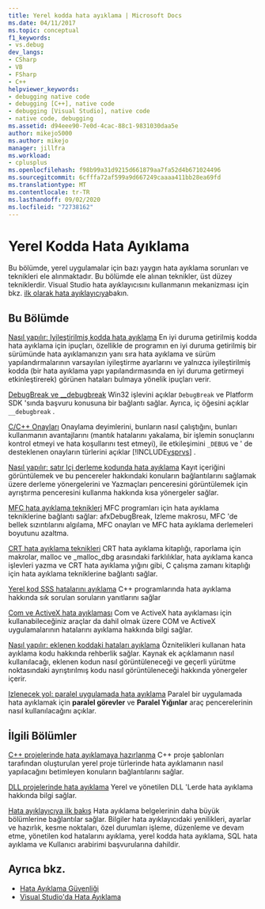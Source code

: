 ```yaml
---
title: Yerel kodda hata ayıklama | Microsoft Docs
ms.date: 04/11/2017
ms.topic: conceptual
f1_keywords:
- vs.debug
dev_langs:
- CSharp
- VB
- FSharp
- C++
helpviewer_keywords:
- debugging native code
- debugging [C++], native code
- debugging [Visual Studio], native code
- native code, debugging
ms.assetid: d94eee90-7e0d-4cac-88c1-9831030daa5e
author: mikejo5000
ms.author: mikejo
manager: jillfra
ms.workload:
- cplusplus
ms.openlocfilehash: f98b99a31d9215d661879aa7fa52d4b671024496
ms.sourcegitcommit: 6cfffa72af599a9d667249caaaa411bb28ea69fd
ms.translationtype: MT
ms.contentlocale: tr-TR
ms.lasthandoff: 09/02/2020
ms.locfileid: "72738162"
---
```

# <a name="debugging-native-code"></a>Yerel Kodda Hata Ayıklama
Bu bölümde, yerel uygulamalar için bazı yaygın hata ayıklama sorunları ve teknikleri ele alınmaktadır. Bu bölümde ele alınan teknikler, üst düzey tekniklerdir. Visual Studio hata ayıklayıcısını kullanmanın mekanizması için bkz. [ilk olarak hata ayıklayıcıya](../debugger/debugger-feature-tour.md)bakın.

## <a name="in-this-section"></a>Bu Bölümde
 [Nasıl yapılır: Iyileştirilmiş kodda hata ayıklama](../debugger/how-to-debug-optimized-code.md) En iyi duruma getirilmiş kodda hata ayıklama için ipuçları, özellikle de programın en iyi duruma getirilmiş bir sürümünde hata ayıklamanızın yanı sıra hata ayıklama ve sürüm yapılandırmalarının varsayılan iyileştirme ayarlarını ve yalnızca iyileştirilmiş kodda (bir hata ayıklama yapı yapılandırmasında en iyi duruma getirmeyi etkinleştirerek) görünen hataları bulmaya yönelik ipuçları verir.

 [DebugBreak ve __debugbreak](../debugger/debugbreak-and-debugbreak.md) Win32 işlevini açıklar `DebugBreak` ve Platform SDK 'sında başvuru konusuna bir bağlantı sağlar. Ayrıca, iç öğesini açıklar `__debugbreak` .

 [C/C++ Onayları](../debugger/c-cpp-assertions.md) Onaylama deyimlerini, bunların nasıl çalıştığını, bunları kullanmanın avantajlarını (mantık hatalarını yakalama, bir işlemin sonuçlarını kontrol etmeyi ve hata koşullarını test etmeyi), ile etkileşimini `_DEBUG` ve ' de desteklenen onayların türlerini açıklar [!INCLUDE[vsprvs](../code-quality/includes/vsprvs_md.md)] .

 [Nasıl yapılır: satır Içi derleme kodunda hata ayıklama](../debugger/how-to-debug-inline-assembly-code.md) Kayıt içeriğini görüntülemek ve bu pencereler hakkındaki konuların bağlantılarını sağlamak üzere derleme yönergelerini ve Yazmaçları penceresini görüntülemek için ayrıştırma penceresini kullanma hakkında kısa yönergeler sağlar.

 [MFC hata ayıklama teknikleri](../debugger/mfc-debugging-techniques.md) MFC programları için hata ayıklama tekniklerine bağlantı sağlar: afxDebugBreak, Izleme makrosu, MFC 'de bellek sızıntılarını algılama, MFC onayları ve MFC hata ayıklama derlemeleri boyutunu azaltma.

 [CRT hata ayıklama teknikleri](../debugger/crt-debugging-techniques.md) CRT hata ayıklama kitaplığı, raporlama için makrolar, malloc ve _malloc_dbg arasındaki farklılıklar, hata ayıklama kanca işlevleri yazma ve CRT hata ayıklama yığını gibi, C çalışma zamanı kitaplığı için hata ayıklama tekniklerine bağlantı sağlar.

 [Yerel kod SSS hatalarını ayıklama](../debugger/debugging-native-code-faqs.md) C++ programlarında hata ayıklama hakkında sık sorulan soruların yanıtlarını sağlar

 [Com ve ActiveX hata ayıklaması](../debugger/com-and-activex-debugging.md) Com ve ActiveX hata ayıklaması için kullanabileceğiniz araçlar da dahil olmak üzere COM ve ActiveX uygulamalarının hatalarını ayıklama hakkında bilgi sağlar.

 [Nasıl yapılır: eklenen koddaki hataları ayıklama](../debugger/how-to-debug-injected-code.md) Öznitelikleri kullanan hata ayıklama kodu hakkında rehberlik sağlar. Kaynak ek açıklamanın nasıl kullanılacağı, eklenen kodun nasıl görüntüleneceği ve geçerli yürütme noktasındaki ayrıştırılmış kodu nasıl görüntüleneceği hakkında yönergeler içerir.

 [Izlenecek yol: paralel uygulamada hata ayıklama](../debugger/walkthrough-debugging-a-parallel-application.md) Paralel bir uygulamada hata ayıklamak için **paralel görevler** ve **Paralel Yığınlar** araç pencerelerinin nasıl kullanılacağını açıklar.

## <a name="related-sections"></a>İlgili Bölümler
 [C++ projelerinde hata ayıklamaya hazırlanma](../debugger/debugging-preparation-visual-cpp-project-types.md) C++ proje şablonları tarafından oluşturulan yerel proje türlerinde hata ayıklamanın nasıl yapılacağını betimleyen konuların bağlantılarını sağlar.

 [DLL projelerinde hata ayıklama](../debugger/debugging-dll-projects.md) Yerel ve yönetilen DLL 'Lerde hata ayıklama hakkında bilgi sağlar.

 [Hata ayıklayıcıya ilk bakış](../debugger/debugger-feature-tour.md) Hata ayıklama belgelerinin daha büyük bölümlerine bağlantılar sağlar. Bilgiler hata ayıklayıcıdaki yenilikleri, ayarlar ve hazırlık, kesme noktaları, özel durumları işleme, düzenleme ve devam etme, yönetilen kod hatalarını ayıklama, yerel kodda hata ayıklama, SQL hata ayıklama ve Kullanıcı arabirimi başvurularına dahildir.

## <a name="see-also"></a>Ayrıca bkz.

- [Hata Ayıklama Güvenliği](../debugger/debugger-security.md)
- [Visual Studio'da Hata Ayıklama](../debugger/index.yml)